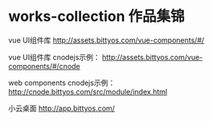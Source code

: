 # works-collection 作品集锦

vue UI组件库
http://assets.bittyos.com/vue-components/#/

vue UI组件库 cnodejs示例：
http://assets.bittyos.com/vue-components/#/cnode

web components cnodejs示例：
http://cnode.bittyos.com/src/module/index.html

小云桌面
http://app.bittyos.com/
